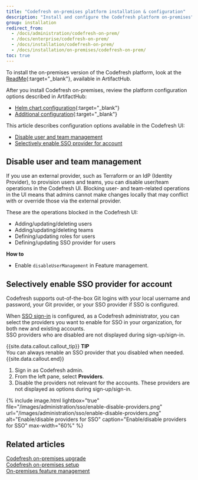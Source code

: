 ```yaml
---
title: "Codefresh on-premises platform installation & configuration"
description: "Install and configure the Codefresh platform on-premises"
group: installation
redirect_from:
  - /docs/administration/codefresh-on-prem/
  - /docs/enterprise/codefresh-on-prem/
  - /docs/installation/codefresh-on-prem/
  - /docs/installation/on-premises/codefresh-on-prem/
toc: true
---
```


To install the on-premises version of the Codefresh platform, look at the [ReadMe](https://artifacthub.io/packages/helm/codefresh-onprem/codefresh){:target="\_blank"}, available in ArtifactHub.

After you install Codefresh on-premises, review the platform configuration options described in ArtifactHub:
* [Helm chart configuration](https://artifacthub.io/packages/helm/codefresh-onprem/codefresh#helm-chart-configuration){:target="\_blank"}
* [Additional configuration](https://artifacthub.io/packages/helm/codefresh-onprem/codefresh#additional-configuration){:target="\_blank"}

This article describes configuration options available in the Codefresh UI: 
* [Disable user and team management](#disable-user-and-team-management-via-codefresh-ui)
* [Selectively enable SSO provider for account](#selectively-enable-sso-provider-for-account)

 
## Disable user and team management

If you use an external provider, such as Terraform or an IdP (Identity Provider), to provision users and teams, you can disable user/team operations in the Codefresh UI. Blocking user- and team-related operations in the UI means that admins cannot make changes locally that may conflict with or override those via the external provider.

These are the operations blocked in the Codefresh UI:
* Adding/updating/deleting users
* Adding/updating/deleting teams
* Defining/updating roles for users
* Defining/updating SSO provider for users  

**How to**  
* Enable `disableUserManagement` in Feature management.

## Selectively enable SSO provider for account
Codefresh supports out-of-the-box Git logins with your local username and password, your Git provider, or your SSO provider if SSO is configured.

When [SSO sign-in]({{site.baseurl}}/docs/administration/single-sign-on/) is configured, as a Codefresh administrator, you can select the providers you want to enable for SSO in your organization, for both new and existing accounts.  
SSO providers who are disabled are not displayed during sign-up/sign-in.

{{site.data.callout.callout_tip}}
**TIP**  
You can always renable an SSO provider that you disabled when needed.
{{site.data.callout.end}}

1. Sign in as Codefresh admin.
1. From the left pane, select **Providers**.
1. Disable the providers not relevant for the accounts.
These providers are not displayed as options during sign-up/sign-in.
<!--- change screenshot  -->
{% include image.html
  lightbox="true"
  file="/images/administration/sso/enable-disable-providers.png"
  url="/images/administration/sso/enable-disable-providers.png"
  alt="Enable/disable providers for SSO"
  caption="Enable/disable providers for SSO"
  max-width="60%"
%}


## Related articles
[Codefresh on-premises upgrade]({{site.baseurl}}/docs/installation/on-premises/codefresh-on-prem-upgrade/)   
[Codefresh on-premises setup]({{site.baseurl}}/docs/installation/on-premises/on-prem-configuration/)  
[On-premises feature management]({{site.baseurl}}/docs/installation/on-premises/on-prem-feature-management/)  



